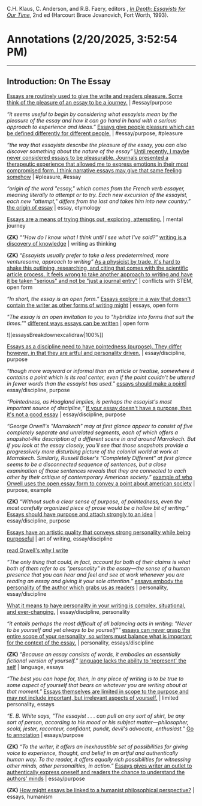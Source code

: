 C.H. Klaus, C. Anderson, and R.B. Faery, editors , [_In Depth: Essayists for Our Time_](zotero://select/library/items/IUYPBQD2), 2nd ed (Harcourt Brace Jovanovich, Fort Worth, 1993).
# Annotations  (2/20/2025, 3:52:54 PM)
---
## Introduction: On The Essay
[Essays are routinely used to give the write and readers pleasure. Some think of the pleasure of an essay to be a journey.](zotero://open-pdf/library/items/6MS7KQVP?page=20&annotation=EN4QV399) | #essay/purpose

*“it seems useful to begin by considering what essayists mean by the pleasure of the essay and how it can go hand in hand with a serious approach to experience and ideas.”*
[Essays give people pleasure which can be defined differently for different people.](zotero://open-pdf/library/items/6MS7KQVP?page=20&annotation=NSJFV78E) | #essay/purpose, #pleasure

*“the way that essayists describe the pleasure of the essay, you can also discover something about the nature of the essay”*
[Until recently, I maybe never considered essays to be pleasurable. Journals presented a therapeutic experience that allowed me to express emotions in their most compromised form. I think narrative essays may give that same feeling somehow](zotero://open-pdf/library/items/6MS7KQVP?page=20&annotation=7TMXJ2SS) | #pleasure, #essay

*“origin of the word "essay," which comes from the French verb essayer, meaning literally to attempt or to try. Each new excursion of the essayist, each new "attempt," differs from the last and takes him into new country.”*
[the origin of essay](zotero://open-pdf/library/items/6MS7KQVP?page=20&annotation=FYWUJTUN)  | essay, etymology

[Essays are a means of trying things out, exploring, attempting.](zotero://open-pdf/library/items/6MS7KQVP?page=20&annotation=DU5QACIQ) | mental journey

**(ZK)** *“"How do I know what I think until I see what I've said?”*
[writing is a discovery of knowledge](zotero://open-pdf/library/items/6MS7KQVP?page=21&annotation=5AMPG82Y) | writing as thinking

**(ZK)** *“Essayists usually prefer to take a less predetermined, more venturesome, approach to writing”*
[As a physicist by trade, it's hard to shake this outlining, researching, and citing that comes with the scientific article process. It feels wrong to take another approach to writing and have it be taken "serious" and not be "just a journal entry"](zotero://open-pdf/library/items/6MS7KQVP?page=21&annotation=VATZUI9L) | conflicts with STEM, open form

*“In short, the essay is an open form.”*
[Essays explore in a way that doesn't contain the writer as other forms of writing might](zotero://open-pdf/library/items/6MS7KQVP?page=21&annotation=PAMNTARZ) | essays, open form

*"The essay is an open invitation to you to "hybridize into forms that suit the times."*"
[different ways essays can be written](zotero://open-pdf/library/items/6MS7KQVP?page=21&annotation=JMVRS3TU) | open form

![[essaysBreakdownexcalidraw|100%]]

[Essays as a discipline need to have pointedness (purpose). They differ however, in that they are artful and personality driven.](zotero://open-pdf/library/items/6MS7KQVP?page=22&annotation=CVIH4M6Y) | essay/discipline, purpose

 *“though more wayward or informal than an article or treatise, somewhere it contains a point which is its real center, even if the point couldn't be uttered in fewer words than the essayist has used.”*
[essays should make a point](zotero://open-pdf/library/items/6MS7KQVP?page=22&annotation=9AW6A3PN)| essay/discipline, purpose

*“Pointedness, as Hoagland implies, is perhaps the essayist's most important source of discipline,”*
[If your essay doesn't have a purpose, then it's not a good essay](zotero://open-pdf/library/items/6MS7KQVP?page=22&annotation=VDNFKX2E) | essay/discipline, purpose

*“George Orwell's "Marrakech" may at first glance appear to consist of five completely separate and unrelated segments, each of which offers a snapshot-like description of a different scene in and around Marrakech. But if you look at the essay closely, you'll see that those snapshots provide a progressively more disturbing picture of the colonial world at work at Marrakech. Similarly, Russell Baker's "Completely Different" at first glance seems to be a disconnected sequence of sentences, but a close examination of those sentences reveals that they are connected to each other by their critique of contemporary American society.”* 
[example of who Orwell uses the open essay form to convey a point about american society](zotero://open-pdf/library/items/6MS7KQVP?page=22&annotation=UNWY5GKD) | purpose, example

**(ZK)** *“Without such a clear sense of purpose, of pointedness, even the most carefully organized piece of prose would be a hollow bit of writing.”*
[Essays should have purpose and attach strongly to an idea](zotero://open-pdf/library/items/6MS7KQVP?page=22&annotation=PMZ5YLYC) | essay/discipline, purpose

[Essays have an artistic quality that conveys strong personality while being purposeful](zotero://open-pdf/library/items/6MS7KQVP?page=23&annotation=4KWSRGUI) | art of writing, essay/discipline

[read Orwell's why I write](zotero://open-pdf/library/items/6MS7KQVP?page=23&annotation=M95QDJMB)

*“The only thing that could, in fact, account for both of their claims is what both of them refer to as "personality" in the essay—the sense of a human presence that you can hear and feel and see at work whenever you are reading an essay and giving it your sole attention.”*
[essays embody the personality of the author which grabs us as readers](zotero://open-pdf/library/items/6MS7KQVP?page=23&annotation=H78QQ7DS) | personality, essay/discipline

[What it means to have personality in your writing is complex, situational, and ever-changing.](zotero://open-pdf/library/items/6MS7KQVP?page=24&annotation=4V3S8LJG) | essay/discipline, personality

*“it entails perhaps the most difficult of all balancing acts in writing: "Never to be yourself and yet always to be yourself"”*
[essays can never grasp the entire scope of your personality, so writers must balance what is important for the context of the essay.](zotero://open-pdf/library/items/6MS7KQVP?page=24&annotation=43HJGEIF) | personality, essays/discipline

**(ZK)** *“Because an essay consists of words, it embodies an essentially fictional version of yourself.”*
[language lacks the ability to 'represent' the self](zotero://open-pdf/library/items/6MS7KQVP?page=24&annotation=LIX248JQ) | language, essays

*“The best you can hope for, then, in any piece of writing is to be true to some aspect of yourself that bears on whatever you are writing about at that moment.”*
[Essays themselves are limited in scope to the purpose and may not include important, but irrelevant aspects of yourself.](zotero://open-pdf/library/items/6MS7KQVP?page=24&annotation=S35GI8BQ)  | limited personality, essays

*“E. B. White says, "The essayist . . . can pull on any sort of shirt, be any sort of person, according to his mood or his subject matter—philosopher, scold, jester, raconteur, confidant, pundit, devil's advocate, enthusiast.”*
[Go to annotation](zotero://open-pdf/library/items/6MS7KQVP?page=25&annotation=NYCRMPAX)  | essays/purpose

**(ZK)** *“To the writer, it offers an inexhaustible set of possibilities for giving voice to experience, thought, and belief in an artful and authentically human way. To the reader, it offers equally rich possibilities for witnessing other minds, other personalities, in action.”*
[Essays gives writer an outlet to authentically express oneself and readers the chance to understand the authors' minds](zotero://open-pdf/library/items/6MS7KQVP?page=25&annotation=CV8X4RP5) | essay/purpose

**(ZK)** [How might essays be linked to a humanist philosophical perspective?](zotero://open-pdf/library/items/6MS7KQVP?page=25&annotation=LH7FLC8Q) | essays, humanism